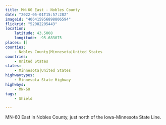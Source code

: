 ```yaml
---
title: MN-60 East - Nobles County
date: "2022-05-01T15:57:28Z"
imageid: "406415956898806594"
flickrid: "52082205443"
location:
    latitude: 43.5008
    longitude: -95.683075
places: []
counties:
    - Nobles County|Minnesota|United States
countries:
    - United States
states:
    - Minnesota|United States
highwaytypes:
    - Minnesota State Highway
highways:
    - MN-60
tags:
    - Shield

---
```

MN-60 East in Nobles County, just north of the Iowa-Minnesota State Line.